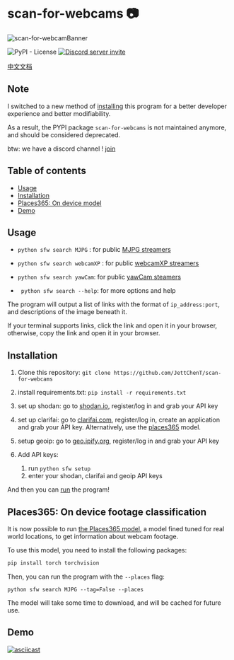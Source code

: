 # scan-for-webcams :camera:

![scan-for-webcamBanner](./.github/scan-for-webcamBanner.png)

![PyPI - License](https://img.shields.io/pypi/l/scan-for-webcams?style=flat-square)
[![Discord server invite](https://discordapp.com/api/guilds/974876463797006356/embed.png)](https://discord.gg/JCepvsHNqW)

[中文文档](/zh/README.md)

## Note
I switched to a new method of [installing](#Installation) this program 
for a better developer experience and better modifiability.

As a result, the PYPI package `scan-for-webcams` is not maintained anymore, and 
should be considered deprecated.

btw: we have a discord channel ! [join](https://discord.gg/JCepvsHNqW)

## Table of contents

- [Usage](#Usage)
- [Installation](#Installation)
- [Places365: On device model](#places365-on-device-footage-classification)
- [Demo](#Demo)

## Usage

* `python sfw search MJPG` : for public [MJPG streamers](https://github.com/jacksonliam/mjpg-streamer)

* `python sfw search webcamXP` : for public [webcamXP streamers](http://www.webcamxp.com/)

* `python sfw search yawCam`: for public [yawCam steamers](https://www.yawcam.com/)

* ` python sfw search --help`: for more options and help

The program will output a list of links with the format of `ip_address:port`, and descriptions of the image beneath it.

If your terminal supports links, click the link and open it in your browser, otherwise, copy the link and open it in your browser.

## Installation
1. Clone this repository: `git clone https://github.com/JettChenT/scan-for-webcams`

2. install requirements.txt: `pip install -r requirements.txt`

3. set up shodan:
   go to [shodan.io](https://shodan.io), register/log in and grab your API key

4. set up clarifai:
   go to [clarifai.com](https://clarifai.com), register/log in, create an application and grab your API key.
   Alternatively, use the [places365](#places365-on-device-footage-classification) model.

5. setup geoip:
   go to [geo.ipify.org](https://geo.ipify.org), register/log in and grab your API key
   
6. Add API keys:
   1. run `python sfw setup`
   2. enter your shodan, clarifai and geoip API keys

And then you can [run](#Usage) the program!

## Places365: On device footage classification
It is now possible to run [the Places365 model](https://github.com/CSAILVision/places365),
a model fined tuned for real world locations,
to get information about webcam footage.

To use this model, you need to install the following packages:
```bash
pip install torch torchvision
```

Then, you can run the program with the `--places` flag:
```
python sfw search MJPG --tag=False --places
```

The model will take some time to download, and will be cached for future use.

## Demo

[![asciicast](https://asciinema.org/a/494164.svg)](https://asciinema.org/a/494164)